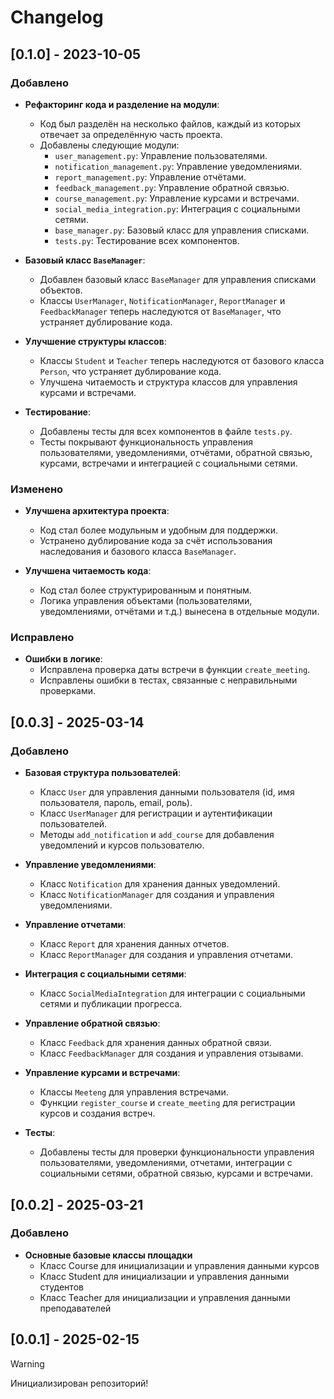 # Changelog

## [0.1.0] - 2023-10-05
### Добавлено
- **Рефакторинг кода и разделение на модули**:
  - Код был разделён на несколько файлов, каждый из которых отвечает за определённую часть проекта.
  - Добавлены следующие модули:
    - `user_management.py`: Управление пользователями.
    - `notification_management.py`: Управление уведомлениями.
    - `report_management.py`: Управление отчётами.
    - `feedback_management.py`: Управление обратной связью.
    - `course_management.py`: Управление курсами и встречами.
    - `social_media_integration.py`: Интеграция с социальными сетями.
    - `base_manager.py`: Базовый класс для управления списками.
    - `tests.py`: Тестирование всех компонентов.

- **Базовый класс `BaseManager`**:
  - Добавлен базовый класс `BaseManager` для управления списками объектов.
  - Классы `UserManager`, `NotificationManager`, `ReportManager` и `FeedbackManager` теперь наследуются от `BaseManager`, что устраняет дублирование кода.

- **Улучшение структуры классов**:
  - Классы `Student` и `Teacher` теперь наследуются от базового класса `Person`, что устраняет дублирование кода.
  - Улучшена читаемость и структура классов для управления курсами и встречами.

- **Тестирование**:
  - Добавлены тесты для всех компонентов в файле `tests.py`.
  - Тесты покрывают функциональность управления пользователями, уведомлениями, отчётами, обратной связью, курсами, встречами и интеграцией с социальными сетями.

### Изменено
- **Улучшена архитектура проекта**:
  - Код стал более модульным и удобным для поддержки.
  - Устранено дублирование кода за счёт использования наследования и базового класса `BaseManager`.

- **Улучшена читаемость кода**:
  - Код стал более структурированным и понятным.
  - Логика управления объектами (пользователями, уведомлениями, отчётами и т.д.) вынесена в отдельные модули.

### Исправлено
- **Ошибки в логике**:
  - Исправлена проверка даты встречи в функции `create_meeting`.
  - Исправлены ошибки в тестах, связанные с неправильными проверками.

## [0.0.3] - 2025-03-14
### Добавлено
- **Базовая структура пользователей**:
  - Класс `User` для управления данными пользователя (id, имя пользователя, пароль, email, роль).
  - Класс `UserManager` для регистрации и аутентификации пользователей.
  - Методы `add_notification` и `add_course` для добавления уведомлений и курсов пользователю.

- **Управление уведомлениями**:
  - Класс `Notification` для хранения данных уведомлений.
  - Класс `NotificationManager` для создания и управления уведомлениями.

- **Управление отчетами**:
  - Класс `Report` для хранения данных отчетов.
  - Класс `ReportManager` для создания и управления отчетами.

- **Интеграция с социальными сетями**:
  - Класс `SocialMediaIntegration` для интеграции с социальными сетями и публикации прогресса.

- **Управление обратной связью**:
  - Класс `Feedback` для хранения данных обратной связи.
  - Класс `FeedbackManager` для создания и управления отзывами.

- **Управление курсами и встречами**:
  - Классы `Meeteng` для управления встречами.
  - Функции `register_course` и `create_meeting` для регистрации курсов и создания встреч.

- **Тесты**:
  - Добавлены тесты для проверки функциональности управления пользователями, уведомлениями, отчетами, интеграции с социальными сетями, обратной связью, курсами и встречами.


## [0.0.2] - 2025-03-21
### Добавлено
- **Основные базовые классы площадки**
	- Класс Course для инициализации и управления данными курсов
	- Класс Student для инициализации и управления данными студентов
	- Класс Teacher для инициализации и управления данными преподавателей

## [0.0.1] - 2025-02-15

>[!warning]
Инициализирован репозиторий!